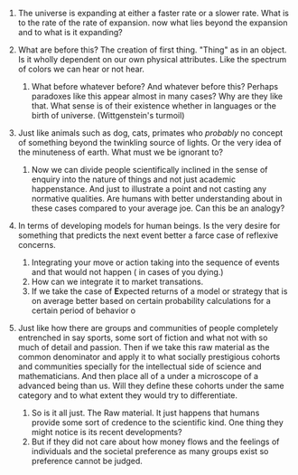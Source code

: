 1. The universe is expanding at either a faster rate or a slower rate. What is to the rate of the rate of expansion.
    now what lies beyond the expansion
        and to what is it expanding?

2. What are before this? The creation of first thing. "Thing" as in an object. Is it wholly dependent on our own physical attributes. Like the spectrum of colors we can hear or not hear.
    1. What before whatever before? And whatever before this? Perhaps paradoxes like this appear almost in many cases? Why are they like that. What sense is of their existence whether in languages or the birth of universe. (Wittgenstein's turmoil)

3. Just like animals such as dog, cats, primates who *probably* no concept of something beyond the twinkling source of lights. Or the very idea of the minuteness of earth. What must we be ignorant to?
    1. Now we can divide people scientifically inclined in the sense of enquiry into the nature of things and not just academic happenstance. And just to illustrate a point and not casting any normative qualities. Are humans with better understanding about in these cases compared to your average joe. Can this be an analogy?

4. In terms of developing models for human beings. Is the very desire for something that predicts the next event better a farce case of reflexive concerns.
    1. Integrating your move or action taking into the sequence of events and that would not happen ( in cases of you dying.) 
    2. How can we integrate it to market transations.
    3. If we take the case of **E**xpected returns of a model or strategy that is on average better based on certain probability calculations for a certain period of behavior o

5. Just like how there are groups and communities of people completely entrenched in say sports, some sort of fiction and what not with so much of detail and passion. Then if we take this raw material as the common denominator and apply it to what socially prestigious cohorts and communities specially for the intellectual side of science and mathematicians. And then place all of a under a microscope of a advanced being than us. Will they define these cohorts under the same category and to what extent they would try to differentiate.
    1. So is it all just. The Raw material. It just happens that humans provide some sort of credence to the scientific kind. One thing they might notice is its recent developments?
    2. But if they did not care about how money flows and the feelings of individuals and the societal preference as many groups exist so preference cannot be judged. 